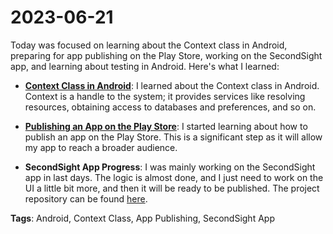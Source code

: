 # 2023-06-21

Today was focused on learning about the Context class in Android, preparing for app publishing on the Play Store, working on the SecondSight app, and learning about testing in Android. Here's what I learned:

- **[Context Class in Android](https://developer.android.com/reference/android/content/Context)**: I learned about the Context class in Android. Context is a handle to the system; it provides services like resolving resources, obtaining access to databases and preferences, and so on.

- **[Publishing an App on the Play Store](https://support.google.com/googleplay/android-developer/answer/9859152?hl=en)**: I started learning about how to publish an app on the Play Store. This is a significant step as it will allow my app to reach a broader audience.

- **SecondSight App Progress**: I was mainly working on the SecondSight app in last days. The logic is almost done, and I just need to work on the UI a little bit more, and then it will be ready to be published. The project repository can be found [here](https://github.com/mjmoshiri/secondsight).

**Tags**: Android, Context Class, App Publishing, SecondSight App
